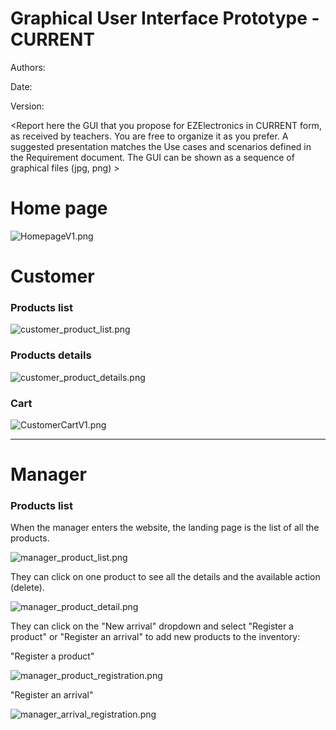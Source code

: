 # Graphical User Interface Prototype - CURRENT

Authors:

Date:

Version:

\<Report here the GUI that you propose for EZElectronics in CURRENT form, as received by teachers. You are free to organize it as you prefer. A suggested presentation matches the Use cases and scenarios defined in the Requirement document. The GUI can be shown as a sequence of graphical files (jpg, png) >

# Home page


![HomepageV1.png](./requirement_documents/v1/HomepageV1.png)
# Customer 

### Products list 

![customer_product_list.png](./requirement_documents/v1/customer_product_list.png)

### Products details

![customer_product_details.png](./requirement_documents/v1/customer_product_details.png)

### Cart
![CustomerCartV1.png](requirement_documents/v1/CustomerCartV1.png)



--- 
# Manager 

### Products list 

When the manager enters the website, the landing page is the list of all the products.

![manager_product_list.png](./requirement_documents/v1/manager_product_list.png)

They can click on one product to see all the details and the available action (delete).

![manager_product_detail.png](./requirement_documents/v1/manager_product_detail.png)

They can click on the "New arrival" dropdown and select "Register a product" or "Register an arrival" 
to add new products to the inventory:

"Register a product"

![manager_product_registration.png](./requirement_documents/v1/product_registration.png)

"Register an arrival"

![manager_arrival_registration.png](./requirement_documents/v1/arrival_registration.png)

